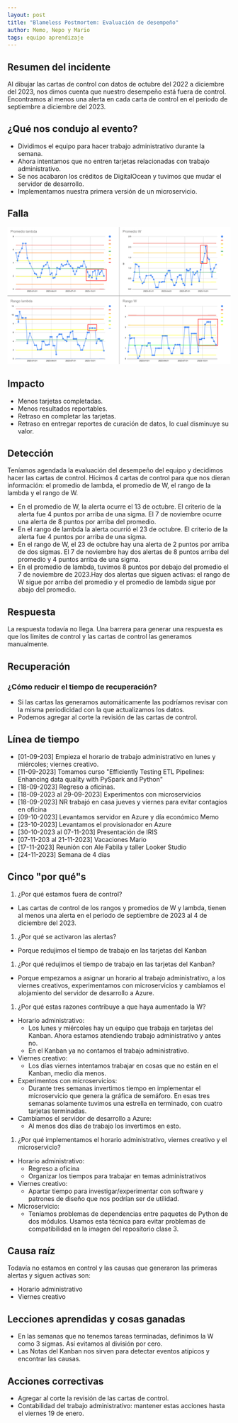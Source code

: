 ```yaml
---
layout: post
title: "Blameless Postmortem: Evaluación de desempeño"
author: Memo, Nepo y Mario
tags: equipo aprendizaje
---
```


## Resumen del incidente
Al dibujar las cartas de control con datos de octubre del 2022 a diciembre del 2023, nos dimos cuenta que nuestro desempeño está fuera de control. Encontramos al menos una alerta en cada carta de control en el periodo de septiembre a diciembre del 2023.

## ¿Qué nos condujo al evento?
- Dividimos el equipo para hacer trabajo administrativo durante la semana.
- Ahora intentamos que no entren tarjetas relacionadas con trabajo administrativo.
- Se nos acabaron los créditos de DigitalOcean y tuvimos que mudar el servidor de desarrollo.
- Implementamos nuestra primera versión de un microservicio.

## Falla
![cartas de control](/assets/images/control_charts.png)

## Impacto
- Menos tarjetas completadas.
- Menos resultados reportables.
- Retraso en completar las tarjetas.
- Retraso en entregar reportes de curación de datos, lo cual disminuye su valor.

## Detección
Teníamos agendada la evaluación del desempeño del equipo y decidimos hacer las cartas de control. Hicimos 4 cartas de control para que nos dieran información: el promedio de lambda, el promedio de W, el rango de la lambda y el rango de W.
- En el promedio de W, la alerta ocurre el 13 de octubre. El criterio de la alerta fue 4 puntos por arriba de una sigma. El 7 de noviembre ocurre una alerta de 8 puntos por arriba del promedio.
- En el rango de lambda la alerta ocurrió el 23 de octubre. El criterio de la alerta fue 4 puntos por arriba de una sigma.
- En el rango de W, el 23 de octubre hay una alerta de 2 puntos por arriba de dos sigmas. El 7 de noviembre hay dos alertas de 8 puntos arriba del promedio y 4 puntos arriba de una sigma. 
- En el promedio de lambda, tuvimos 8 puntos por debajo del promedio el 7 de noviembre de 2023.Hay dos alertas que siguen activas: el rango de W sigue por arriba del promedio y el promedio de lambda sigue por abajo del promedio.

## Respuesta
La respuesta todavía no llega.
Una barrera para generar una respuesta es que los límites de control y las cartas de control las generamos manualmente.

## Recuperación

### ¿Cómo reducir el tiempo de recuperación?
- Si las cartas las generamos automáticamente las podríamos revisar con la misma periodicidad con la que actualizamos los datos.
- Podemos agregar al corte la revisión de las cartas de control.

## Línea de tiempo
- [01-09-203] Empieza el horario de trabajo administrativo en lunes y miércoles; viernes creativo.
- [11-09-2023] Tomamos curso "Efficiently Testing ETL Pipelines: Enhancing data quality with PySpark and Python"
- [18-09-2023] Regreso a oficinas.
- [18-09-2023 al 29-09-2023] Experimentos con microservicios
- [18-09-2023] NR trabajó en casa jueves y viernes para evitar contagios en oficina
- [09-10-2023] Levantamos servidor en Azure y día económico Memo
- [23-10-2023] Levantamos el provisionador en Azure
- [30-10-2023 al 07-11-203] Presentación de IRIS
- [07-11-203 al 21-11-2023] Vacaciones Mario
- [17-11-2023] Reunión con Ale Fabila y taller Looker Studio
- [24-11-2023] Semana de 4 días

## Cinco "por qué"s
1. ¿Por qué estamos fuera de control?
  - Las cartas de control de los rangos y promedios de W y lambda, tienen al menos una alerta en el periodo de septiembre de 2023 al 4 de diciembre del 2023.
1. ¿Por qué se activaron las alertas?
  - Porque redujimos el tiempo de trabajo en las tarjetas del Kanban
1. ¿Por qué redujimos el tiempo de trabajo en las tarjetas del Kanban?
  - Porque empezamos a asignar un horario al trabajo administrativo, a los viernes creativos, experimentamos con microservicios y cambiamos el alojamiento del servidor de desarrollo a Azure.
1. ¿Por qué estas razones contribuye a que haya aumentado la W?
  - Horario administrativo:
    - Los lunes y miércoles hay un equipo que trabaja en tarjetas del Kanban. Ahora estamos atendiendo trabajo administrativo y antes no.
    - En el Kanban ya no contamos el trabajo administrativo.
  - Viernes creativo:
    - Los días viernes intentamos trabajar en cosas que no están en el Kanban, medio día menos.
  - Experimentos con microservicios:
    - Durante tres semanas invertimos tiempo en implementar el microservicio que genera la gráfica de semáforo. En esas tres semanas solamente tuvimos una estrella en terminado, con cuatro tarjetas terminadas.
  - Cambiamos el servidor de desarrollo a Azure:
    - Al menos dos días de trabajo los invertimos en esto.
1. ¿Por qué implementamos el horario administrativo, viernes creativo y el microservicio?
  - Horario administrativo:
      - Regreso a oficina
      - Organizar los tiempos para trabajar en temas administrativos
  - Viernes creativo:
      - Apartar tiempo para investigar/experimentar con software y patrones de diseño que nos podrían ser de utilidad.
  - Microservicio:
      - Teníamos problemas de dependencias entre paquetes de Python de dos módulos. Usamos esta técnica para evitar problemas de compatibilidad en la imagen del repositorio clase 3.

## Causa raíz
Todavía no estamos en control y las causas que generaron las primeras alertas y siguen activas son: 
- Horario administrativo
- Viernes creativo

## Lecciones aprendidas y cosas ganadas
- En las semanas que no tenemos tareas terminadas, definimos la W como 3 sigmas. Así evitamos al división por cero. 
- Las Notas del Kanban nos sirven para detectar eventos atípicos y encontrar las causas.

## Acciones correctivas
- Agregar al corte la revisión de las cartas de control.
- Contabilidad del trabajo administrativo: mantener estas acciones hasta el viernes 19 de enero.